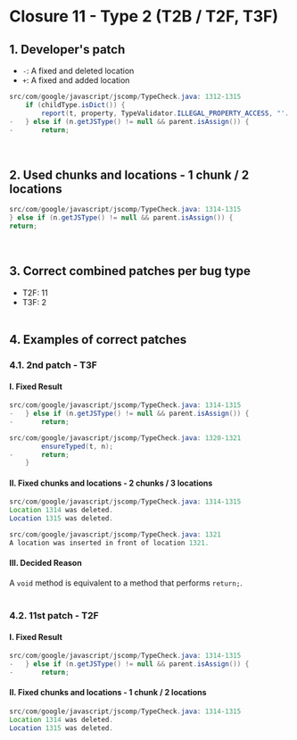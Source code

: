 # Closure 11 - Type 2 (T2B / T2F, T3F)

## 1. Developer's patch
* `-`: A fixed and deleted location
* `+`: A fixed and added location
```java
src/com/google/javascript/jscomp/TypeCheck.java: 1312-1315
    if (childType.isDict()) {
        report(t, property, TypeValidator.ILLEGAL_PROPERTY_ACCESS, "'.'", "dict");
-   } else if (n.getJSType() != null && parent.isAssign()) {
-       return;
```
<br>

## 2. Used chunks and locations - 1 chunk / 2 locations
```java
src/com/google/javascript/jscomp/TypeCheck.java: 1314-1315
} else if (n.getJSType() != null && parent.isAssign()) {
return;
```
<br>

## 3. Correct combined patches per bug type
* T2F: 11
* T3F: 2
<br><br>

## 4. Examples of correct patches
### 4.1. 2nd patch - T3F
#### I. Fixed Result
```java
src/com/google/javascript/jscomp/TypeCheck.java: 1314-1315
-   } else if (n.getJSType() != null && parent.isAssign()) {            
-       return;
```

```java
src/com/google/javascript/jscomp/TypeCheck.java: 1320-1321
        ensureTyped(t, n);           
-       return;
    }
```

#### II. Fixed chunks and locations - 2 chunks / 3 locations
```java
src/com/google/javascript/jscomp/TypeCheck.java: 1314-1315
Location 1314 was deleted.
Location 1315 was deleted.
```

```java
src/com/google/javascript/jscomp/TypeCheck.java: 1321
A location was inserted in front of location 1321.
```

#### III. Decided Reason
A ```void``` method is equivalent to a method that performs ```return;```.
<br><br>

### 4.2. 11st patch - T2F
#### I. Fixed Result
```java
src/com/google/javascript/jscomp/TypeCheck.java: 1314-1315
-   } else if (n.getJSType() != null && parent.isAssign()) {            
-       return;
```

#### II. Fixed chunks and locations - 1 chunk / 2 locations
```java
src/com/google/javascript/jscomp/TypeCheck.java: 1314-1315
Location 1314 was deleted.
Location 1315 was deleted.
```
<br><br>
